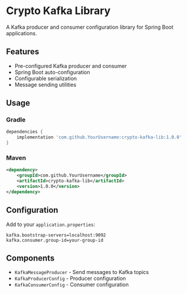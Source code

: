 # Crypto Kafka Library

A Kafka producer and consumer configuration library for Spring Boot applications.

## Features

- Pre-configured Kafka producer and consumer
- Spring Boot auto-configuration
- Configurable serialization
- Message sending utilities

## Usage

### Gradle

```gradle
dependencies {
    implementation 'com.github.YourUsername:crypto-kafka-lib:1.0.0'
}
```

### Maven

```xml
<dependency>
    <groupId>com.github.YourUsername</groupId>
    <artifactId>crypto-kafka-lib</artifactId>
    <version>1.0.0</version>
</dependency>
```

## Configuration

Add to your `application.properties`:

```properties
kafka.bootstrap-servers=localhost:9092
kafka.consumer.group-id=your-group-id
```

## Components

- `KafkaMessageProducer` - Send messages to Kafka topics
- `KafkaProducerConfig` - Producer configuration
- `KafkaConsumerConfig` - Consumer configuration
